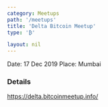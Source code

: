```yaml
---
category: Meetups
path: '/meetups'
title: 'Delta Bitcoin Meetup'
type: '₿'

layout: nil
---
```


Date: 17 Dec 2019
Place: Mumbai

### Details

https://delta.bitcoinmeetup.info/
